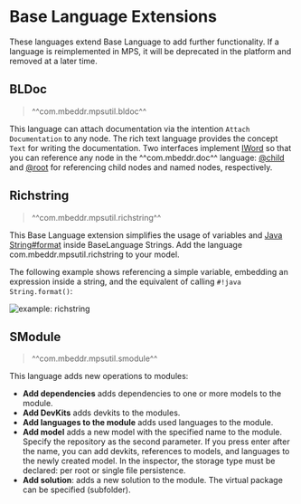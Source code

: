 # Base Language Extensions

These languages extend Base Language to add further functionality. If a language is reimplemented in MPS, it will be
deprecated in the platform and removed at a later time.

## BLDoc

> ^^com.mbeddr.mpsutil.bldoc^^

This language can attach documentation via the intention `Attach Documentation` to any node. The rich text language
provides the concept `Text` for writing the documentation. Two interfaces implement [IWord](http://127.0.0.1:63320/node?ref=r%3Aca2ab6bb-f6e7-4c0f-a88c-b78b9b31fff3%28de.slisson.mps.richtext.structure%29%2F2557074442922392300) so that you can
reference any node in the ^^com.mbeddr.doc^^ language: [@child](http://127.0.0.1:63320/node?ref=r%3Acd485f95-5a84-4e95-8a53-480ef712b00a%28com.mbeddr.mpsutil.bldoc.structure%29%2F5358654548920859832) and
[@root](http://127.0.0.1:63320/node?ref=r%3Acd485f95-5a84-4e95-8a53-480ef712b00a%28com.mbeddr.mpsutil.bldoc.structure%29%2F5358654548920954071)
for referencing child nodes and named nodes, respectively.

## Richstring

> ^^com.mbeddr.mpsutil.richstring^^

This Base Language extension simplifies the usage of variables and [Java String#format](https://docs.oracle.com/javase/7/docs/api/java/util/Formatter.html) inside BaseLanguage Strings. Add the language com.mbeddr.mpsutil.richstring to your model.

The following example shows referencing a simple variable, embedding an expression inside a string, and the equivalent of calling `#!java String.format()`:

![example: richstring](richstring_example.png)

## SModule

> ^^com.mbeddr.mpsutil.smodule^^

This language adds new operations to modules:

- **Add dependencies** adds dependencies to one or more models to the module.
- **Add DevKits** adds devkits to the modules.
- **Add languages to the module** adds used languages to the module.
- **Add model** adds a new model with the specified name to the module. Specify the repository as the second
  parameter. If you press enter after the name, you can add devkits, references to models, and languages to the newly created
  model. In the inspector, the storage type must be declared: per root or single file persistence.
- **Add solution**: adds a new solution to the module. The virtual package can be specified (subfolder).
